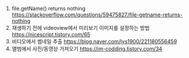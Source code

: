1. file.getName() returns nothing https://stackoverflow.com/questions/59475827/file-getname-returns-nothing
2. 재생하기 전에 videoview에서 미리보기 이미지를 설정하는 방법 https://nicescript.tistory.com/65
3. 비디오에서 썸네일 추출 https://blog.naver.com/lys1900/221180556459
4. 앨범에서 사진/동영상 가져오기 https://im-codding.tistory.com/34
